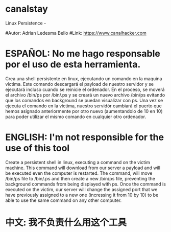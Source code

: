 # canalstay
Linux Persistence - 

#Autor: Adrian Ledesma Bello
#Link: https://www.canalhacker.com


# ESPAÑOL: No me hago responsable por el uso de esta herramienta.

Crea una shell persistente en linux, ejecutando un comando en la maquina víctima. Este comando descargará el payload de
nuestro servidor y se ejecutará incluso cuando se reinicie el ordenador. En el proceso, se moverá el archivo /bin/ps
por /bin/.ps y se creará un nuevo archivo /bin/ps evitando que los comandos en background se puedan visualizar con ps.
Una vez se ejecuta el comando en la víctima, nuestro servidór cambiará el puerto que hemos asignado anteriormente por otro 
nuevo (aumentandolo de 10 en 10) para poder utilizar el mismo comando en cualquier otro ordenador.

# ENGLISH: I'm not responsible for the use of this tool

Create a persistent shell in linux, executing a command on the victim machine. This command will download from our server a
payload and will be executed even the computer is restarted. The command, will move /bin/ps file to /bin/.ps and then create 
a new /bin/ps file, preventing the background commands from being displayed with ps.
Once the command is executed on the victim, our server will change the assigned port that we have previously assigned to a
new one (incressing it from 10 by 10) to be able to use the same command on any other computer.

# 中文: 我不负责什么用这个工具

